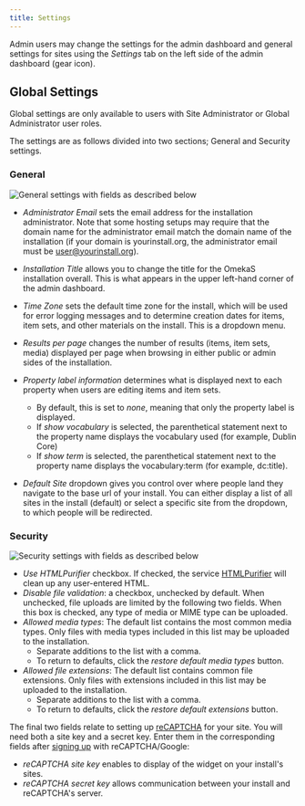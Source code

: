 ```yaml
---
title: Settings
---
```


Admin users may change the settings for the admin dashboard and general settings for sites using the *Settings* tab on the left side of the admin dashboard (gear icon). 

## Global Settings

Global settings are only available to users with Site Administrator or Global Administrator user roles.

The settings are as follows divided into two sections; General and Security settings.

### General

![General settings with fields as described below]({{site.url}}{{site.baseurl}}/files/settings_general.png)

- *Administrator Email* sets the email address for the installation administrator. 
Note that some hosting setups may require that the domain name for the administrator email match the domain name of the installation (if your domain is yourinstall.org, the administrator email must be user@yourinstall.org).  

- *Installation Title* allows you to change the title for the OmekaS installation overall. This is what appears in the upper left-hand corner of the admin dashboard.

- *Time Zone* sets the default time zone for the install, which will be used for error logging messages and to determine creation dates for items, item sets, and other materials on the install. This is a dropdown menu. 

- *Results per page* changes the number of results (items, item sets, media) displayed per page when browsing in either public or admin sides of the installation.

- *Property label information* determines what is displayed next to each property when users are editing items and item sets. 
     * By default, this is set to *none*, meaning that only the property label is displayed.
     * If *show vocabulary* is selected, the parenthetical statement next to the property name displays the vocabulary used (for example, Dublin Core) 
     * If *show term* is selected, the parenthetical statement next to the property name displays the vocabulary:term (for example, dc:title). 

- *Default Site* dropdown gives you control over where people land they navigate to the base url of your install. You can either display a list of all sites in the install (default) or select a specific site from the dropdown, to which people will be redirected.

### Security

![Security settings with fields as described below]({{site.url}}{{site.baseurl}}/files/settings_security.png)

- *Use HTMLPurifier* checkbox. If checked, the service [HTMLPurifier](http://htmlpurifier.org/) will clean up any user-entered HTML. 
- *Disable file validation*: a checkbox, unchecked by default. When unchecked, file uploads are limited by the following two fields. When this box is checked, any type of media or MIME type can be uploaded.
- *Allowed media types*: The default list contains the most common media types. Only files with media types included in this list may be uploaded to the installation.
	- Separate additions to the list with a comma.
	- To return to defaults, click the *restore default media types* button.
- *Allowed file extensions*: The default list contains common file extensions. Only files with extensions included in this list may be uploaded to the installation.
	- Separate additions to the list with a comma.
	- To return to defaults, click the *restore default extensions* button.

The final two fields relate to setting up [reCAPTCHA](https://www.google.com/recaptcha/intro/index.html) for your site. You will need both a site key and a secret key. Enter them in the corresponding fields after [signing up](https://www.google.com/recaptcha/admin#list) with reCAPTCHA/Google:
- *reCAPTCHA site key* enables to display of the widget on your install's sites.
- *reCAPTCHA secret key* allows communication between your install and reCAPTCHA's server. 